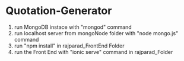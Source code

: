 # Quotation-Generator
1. run MongoDB instace with "mongod" command 
2. run localhost server from mongoNode folder with "node mongo.js" command
3. run "npm install" in rajparad_FrontEnd Folder
4. run the Front End with "ionic serve" command in rajparad_Folder
